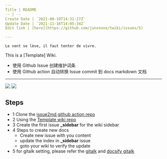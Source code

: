 ```yaml
---
Title | README
-- | --
Create Date | `2021-09-19T14:31:27Z`
Update Date | `2021-11-16T14:05:34Z`
Edit link | [here](https://github.com/junxnone/twiki/issues/5)

---
```

`Le vent se lève, ‌‍‍‌‍​‌‌‍​‍‌‌‌‌​‌‌‍‍‍​‌‍‍‍‍​‌‍‍‍‍​‌‍‍‌‍​‌‌‍​‍‍‌‌‌​‌‌‍‍‍​‌‌‌‍‍​‌‍‍‍‍​‌‍‍‌‍​‌‌‍​‌‌‌‌‍​‌‌‍‌​‍‌‌‌‌​‍‍‍‍‍​‍‍‍​‍‌​‌​‌‌‌​‌‌‌‌​‌‌‍il faut tenter de vivre.`

This is a [Template] Wiki.

- 使用 Github Issue 创建维护词条 
- 使用 Github action 自动转换 Issue commit 到 docs markdown 文档

----

[![](https://img.shields.io/badge/%2B-Create%20New%20Item-brightgreen)](https://github.com/junxnone/twiki/issues/new)
[![](https://img.shields.io/badge/%2B-Edit%20Sidebar-brightgreen)](https://github.com/junxnone/twiki/issues/2)



## Steps

- 1 Clone the [issue2md github action repo](https://github.com/junxnone/wiki_issue2md)
- 2 Using the [Template wiki repo](https://github.com/junxnone/twiki)
- 3 Create the first issue **_sidebar** for the wiki sidebar
- 4 Steps to create new docs
  - Create new issue with you content
  - update the index in **_sidebar** issue
  - goto your wiki to verify the update
- 5 for gitalk setting, please refer the [gitalk](https://github.com/gitalk/gitalk) and [docsify gitalk](https://docsify.js.org/#/plugins?id=gitalk)

